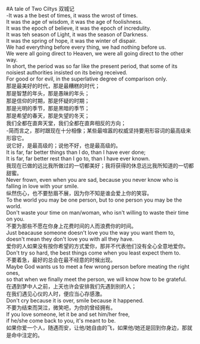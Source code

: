 #A tale of Two Ciltys 双城记     
-It was a the best of times, it wass the wrost of times.    
It was the age of wisdom, it was the age of foolishness.  
It was the epoch of believe, it was the epoch of incredulity.  
It was teh season of Light, it was the season of Darkness.  
It was the spring of hope, it was the winter of dispair.  
We had everything before every thing, we had nothing before us.  
We were all going direct to Heaven, we were all going direct to the other way.  
In short, the period was so far like the present period, that some of its noisiest authorities insisted on its being received.  
For good or for evil, in the superlative degree of comparison only.  
那是最美好的时代，那是最糟糕的时代；  
那是智慧的年头，那是愚昧的年头；  
那是信仰的时期，那是怀疑的时期；  
那是光明的季节，那是黑暗的季节；  
那是希望的春天，那是失望的冬天；  
我们全都在直奔天堂，我们全都在直奔相反的方向；  
-简而言之，那时跟现在十分相像；某些最喧嚣的权威坚持要用形容词的最高级来形容它。  
说它好，是最高级的；说他不好，也是最高级的。  
It is far, far better things than I do, than I have ever done;  
It is far, far better rest than I go to, than I have ever known.  
我现在已做的远比我所做过的一切都美好；我将获得的休息远比我所知道的一切都甜蜜。  
Never frown, even when you are sad, because you never know who is falling in love with your smile.  
纵然伤心，也不要愁眉不展，因为你不知是谁会爱上你的笑容。  
To the world you may be one person, but to one person you may be the world.  
Don't waste your time on man/woman, who isn't willing to waste their time on you.  
不要为那些不愿在你身上花费时间的人而浪费你的时间。  
Just beacause someone doesn't love you the way you want them to, doesn't mean they don't love you with all they have.  
爱你的人如果没有按你希望的方式爱你，那并不代表他们没有全心全意地爱你。  
Don't try so hard, the best things come when you least expect them to.  
不要着急，最好的总会在最不经意的时候出现。  
Maybe God wants us to meet a few wrong person before meating the right ones,    
so that when we finally meet the person, we will know how to be grateful.  
在遇到梦中人之前，上天也许会安排我们先遇到别的人；  
在我们遇见心仪的人时，便应当心存感激。  
Don't cry because it is over, smile because it happened.  
不要为结束而哭泣，微笑吧，为你的曾经拥有。  
If you love someone, let it be and set him/her free,   
if he/she come back to you, it's meant to be.  
如果你爱一个人，随遇而安，让他/她自由的飞，如果他/她还是回到你身边，那就是命中注定的。  






